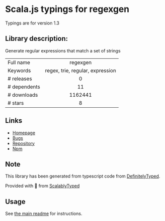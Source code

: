 
# Scala.js typings for regexgen

Typings are for version 1.3

## Library description:
Generate regular expressions that match a set of strings

|                    |                 |
| ------------------ | :-------------: |
| Full name          | regexgen |
| Keywords           | regex, trie, regular, expression |
| # releases         | 0 |
| # dependents       | 11 |
| # downloads        | 1162441 |
| # stars            | 8 |

## Links
- [Homepage](https://github.com/devongovett/regexgen#readme)
- [Bugs](https://github.com/devongovett/regexgen/issues)
- [Repository](https://github.com/devongovett/regexgen)
- [Npm](https://www.npmjs.com/package/regexgen)
    


## Note
This library has been generated from typescript code from [DefinitelyTyped](https://definitelytyped.org).

Provided with :purple_heart: from [ScalablyTyped](https://github.com/oyvindberg/ScalablyTyped)

## Usage
See [the main readme](../../readme.md) for instructions.


